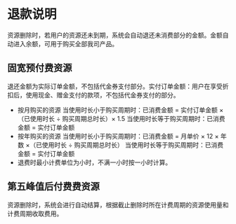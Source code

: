 # 退款说明

资源删除时，若用户的资源还未到期，系统会自动退还未消费部分的金额。金额自动进入余额，可用于购买全部我司产品。

## 固宽预付费资源

退还金额为实际订单金额，不包括代金券支付部分。实付订单金额：用户在享受折扣后，使用现金、赠金支付的款项，不包括代金券支付的部分。

- 按月购买的资源 当使用时长小于购买周期时：已消费金额 = 实付订单金额 ×（已使用时长 ÷ 购买周期总时长）× 1.5 当使用时长等于购买周期时：已消费金额 = 实付订单金额
- 按年购买的资源 当使用时长小于购买周期时：已消费金额 = 月单价 × 12 × 年数 ×（已使用时长 ÷ 购买周期总时长） 当使用时长等于购买周期时：已消费金额 = 实付订单金额
- 退费时最小计费单位为小时，不满一小时按一小时计算。

## 第五峰值后付费费资源

资源删除时，系统会进行自动结算，根据截止删除时所在计费周期的资源使用量和计费周期收取费用。
